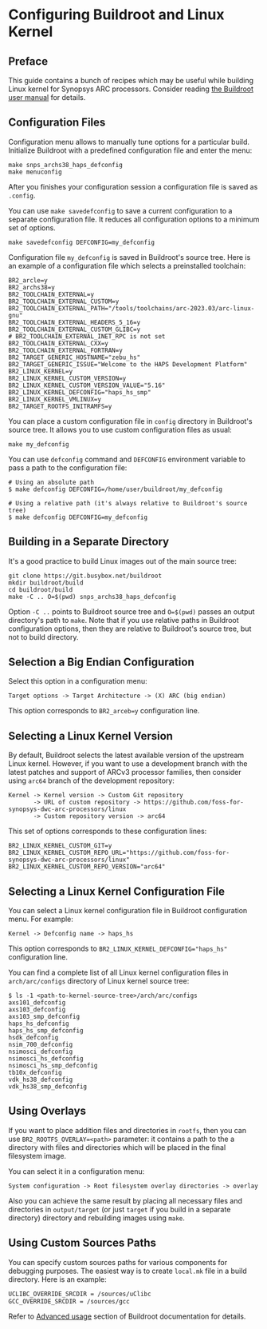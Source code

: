 # Configuring Buildroot and Linux Kernel

## Preface

This guide contains a bunch of recipes which may be useful while building Linux kernel
for Synopsys ARC processors. Consider reading [the Buildroot user manual](https://buildroot.org/downloads/manual/manual.html) for details.

## Configuration Files

Configuration menu allows to manually tune options for a particular build.
Initialize Buildroot with a predefined configuration file and enter the menu:

```text
make snps_archs38_haps_defconfig
make menuconfig
```

After you finishes your configuration session a configuration file is saved
as `.config`.

You can use `make savedefconfig` to save a current configuration to a separate
configuration file. It reduces all configuration options to a minimum set of options.

```shell
make savedefconfig DEFCONFIG=my_defconfig
```

Configuration file `my_defconfig` is saved in Buildroot's source tree. Here is an example of
a configuration file which selects a preinstalled toolchain:

```shell
BR2_arcle=y
BR2_archs38=y
BR2_TOOLCHAIN_EXTERNAL=y
BR2_TOOLCHAIN_EXTERNAL_CUSTOM=y
BR2_TOOLCHAIN_EXTERNAL_PATH="/tools/toolchains/arc-2023.03/arc-linux-gnu"
BR2_TOOLCHAIN_EXTERNAL_HEADERS_5_16=y
BR2_TOOLCHAIN_EXTERNAL_CUSTOM_GLIBC=y
# BR2_TOOLCHAIN_EXTERNAL_INET_RPC is not set
BR2_TOOLCHAIN_EXTERNAL_CXX=y
BR2_TOOLCHAIN_EXTERNAL_FORTRAN=y
BR2_TARGET_GENERIC_HOSTNAME="zebu_hs"
BR2_TARGET_GENERIC_ISSUE="Welcome to the HAPS Development Platform"
BR2_LINUX_KERNEL=y
BR2_LINUX_KERNEL_CUSTOM_VERSION=y
BR2_LINUX_KERNEL_CUSTOM_VERSION_VALUE="5.16"
BR2_LINUX_KERNEL_DEFCONFIG="haps_hs_smp"
BR2_LINUX_KERNEL_VMLINUX=y
BR2_TARGET_ROOTFS_INITRAMFS=y
```

You can place a custom configuration file in `config` directory in Buildroot's source tree.
It allows you to use custom configuration files as usual:

```sgell
make my_defconfig
```

You can use `defconfig` command and `DEFCONFIG` environment variable to pass a
path to the configuration file:

```shell
# Using an absolute path
$ make defconfig DEFCONFIG=/home/user/buildroot/my_defconfig

# Using a relative path (it's always relative to Buildroot's source tree)
$ make defconfig DEFCONFIG=my_defconfig
```

## Building in a Separate Directory

It's a good practice to build Linux images out of the main source tree:

```shell
git clone https://git.busybox.net/buildroot
mkdir buildroot/build
cd buildroot/build
make -C .. O=$(pwd) snps_archs38_haps_defconfig
```

Option `-C ..` points to Buildroot source tree and `O=$(pwd)` passes an output directory's path to `make`.
Note that if you use relative paths in Buildroot configuration options, then they are relative to Buildroot's
source tree, but not to build directory.

## Selection a Big Endian Configuration

Select this option in a configuration menu:

```text
Target options -> Target Architecture -> (X) ARC (big endian)
```

This option corresponds to `BR2_arceb=y` configuration line.

## Selecting a Linux Kernel Version

By default, Buildroot selects the latest available version of the upstream Linux kernel. However, if you
want to use a development branch with the latest patches and support of ARCv3 processor families, then
consider using `arc64` branch of the development repository:

```text
Kernel -> Kernel version -> Custom Git repository
       -> URL of custom repository -> https://github.com/foss-for-synopsys-dwc-arc-processors/linux
       -> Custom repository version -> arc64
```

This set of options corresponds to these configuration lines:

```text
BR2_LINUX_KERNEL_CUSTOM_GIT=y
BR2_LINUX_KERNEL_CUSTOM_REPO_URL="https://github.com/foss-for-synopsys-dwc-arc-processors/linux"
BR2_LINUX_KERNEL_CUSTOM_REPO_VERSION="arc64"
```

## Selecting a Linux Kernel Configuration File

You can select a Linux kernel configuration file in Buildroot configuration menu. For example:

```text
Kernel -> Defconfig name -> haps_hs
```

This option corresponds to `BR2_LINUX_KERNEL_DEFCONFIG="haps_hs"` configuration line.

You can find a complete list of all Linux kernel configuration files in `arch/arc/configs` directory
of Linux kernel source tree:

```text
$ ls -1 <path-to-kernel-source-tree>/arch/arc/configs
axs101_defconfig
axs103_defconfig
axs103_smp_defconfig
haps_hs_defconfig
haps_hs_smp_defconfig
hsdk_defconfig
nsim_700_defconfig
nsimosci_defconfig
nsimosci_hs_defconfig
nsimosci_hs_smp_defconfig
tb10x_defconfig
vdk_hs38_defconfig
vdk_hs38_smp_defconfig
```

## Using Overlays

If you want to place addition files and directories in `rootfs`, then you can
use `BR2_ROOTFS_OVERLAY=<path>` parameter: it contains a path to the a directory
with files and directories which will be placed in the final filesystem image.

You can select it in a configuration menu:

```text
System configuration -> Root filesystem overlay directories -> overlay
```

Also you can achieve the same result by placing all necessary files and directories in `output/target`
(or just `target` if you build in a separate directory) directory and rebuilding images using `make`.

## Using Custom Sources Paths

You can specify custom sources paths for various components for debugging
purposes. The easiest way is to create `local.mk` file in a build directory.
Here is an example:

```bash
UCLIBC_OVERRIDE_SRCDIR = /sources/uClibc
GCC_OVERRIDE_SRCDIR = /sources/gcc
```

Refer to [Advanced usage](https://buildroot.org/downloads/manual/manual.html#_advanced_usage)
section of Buildroot documentation for details.

